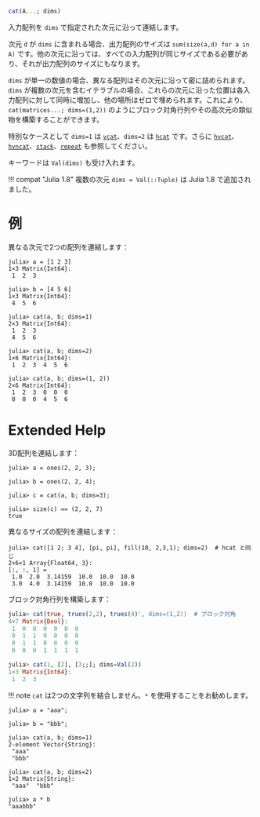 ```julia
cat(A...; dims)
```

入力配列を `dims` で指定された次元に沿って連結します。

次元 `d` が `dims` に含まれる場合、出力配列のサイズは `sum(size(a,d) for a in A)` です。他の次元に沿っては、すべての入力配列が同じサイズである必要があり、それが出力配列のサイズにもなります。

`dims` が単一の数値の場合、異なる配列はその次元に沿って密に詰められます。`dims` が複数の次元を含むイテラブルの場合、これらの次元に沿った位置は各入力配列に対して同時に増加し、他の場所はゼロで埋められます。これにより、`cat(matrices...; dims=(1,2))` のようにブロック対角行列やその高次元の類似物を構築することができます。

特別なケースとして `dims=1` は [`vcat`](@ref)、`dims=2` は [`hcat`](@ref) です。さらに [`hvcat`](@ref)、[`hvncat`](@ref)、[`stack`](@ref)、[`repeat`](@ref) も参照してください。

キーワードは `Val(dims)` も受け入れます。

!!! compat "Julia 1.8"
    複数の次元 `dims = Val(::Tuple)` は Julia 1.8 で追加されました。


# 例

異なる次元で2つの配列を連結します：

```jldoctest
julia> a = [1 2 3]
1×3 Matrix{Int64}:
 1  2  3

julia> b = [4 5 6]
1×3 Matrix{Int64}:
 4  5  6

julia> cat(a, b; dims=1)
2×3 Matrix{Int64}:
 1  2  3
 4  5  6

julia> cat(a, b; dims=2)
1×6 Matrix{Int64}:
 1  2  3  4  5  6

julia> cat(a, b; dims=(1, 2))
2×6 Matrix{Int64}:
 1  2  3  0  0  0
 0  0  0  4  5  6
```

# Extended Help

3D配列を連結します：

```jldoctest
julia> a = ones(2, 2, 3);

julia> b = ones(2, 2, 4);

julia> c = cat(a, b; dims=3);

julia> size(c) == (2, 2, 7)
true
```

異なるサイズの配列を連結します：

```jldoctest
julia> cat([1 2; 3 4], [pi, pi], fill(10, 2,3,1); dims=2)  # hcat と同じ
2×6×1 Array{Float64, 3}:
[:, :, 1] =
 1.0  2.0  3.14159  10.0  10.0  10.0
 3.0  4.0  3.14159  10.0  10.0  10.0
```

ブロック対角行列を構築します：

```julia
julia> cat(true, trues(2,2), trues(4)', dims=(1,2))  # ブロック対角
4×7 Matrix{Bool}:
 1  0  0  0  0  0  0
 0  1  1  0  0  0  0
 0  1  1  0  0  0  0
 0  0  0  1  1  1  1
```

```julia
julia> cat(1, [2], [3;;]; dims=Val(2))
1×3 Matrix{Int64}:
 1  2  3
```

!!! note
    `cat` は2つの文字列を結合しません。`*` を使用することをお勧めします。


```jldoctest
julia> a = "aaa";

julia> b = "bbb";

julia> cat(a, b; dims=1)
2-element Vector{String}:
 "aaa"
 "bbb"

julia> cat(a, b; dims=2)
1×2 Matrix{String}:
 "aaa"  "bbb"

julia> a * b
"aaabbb"
```

